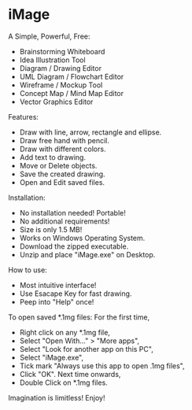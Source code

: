 # iMage

A Simple, Powerful, Free:
- Brainstorming Whiteboard
- Idea Illustration Tool
- Diagram / Drawing Editor
- UML Diagram / Flowchart Editor
- Wireframe / Mockup Tool
- Concept Map / Mind Map Editor
- Vector Graphics Editor

Features:
- Draw with line, arrow, rectangle and ellipse.
- Draw free hand with pencil.
- Draw with different colors.
- Add text to drawing.
- Move or Delete objects.
- Save the created drawing.
- Open and Edit saved files.

Installation:
- No installation needed! Portable!
- No additional requirements!
- Size is only 1.5 MB!
- Works on Windows Operating System.
- Download the zipped executable.
- Unzip and place "iMage.exe" on Desktop.

How to use:
- Most intuitive interface!
- Use Esacape Key for fast drawing.
- Peep into "Help" once!

To open saved *.1mg files:
 For the first time,
- Right click on any *.1mg file,
- Select "Open With..." > "More apps",
- Select "Look for another app on this PC",
- Select "iMage.exe",
- Tick mark "Always use this app to open .1mg files",
- Click "OK".
 Next time onwards,
- Double Click on *.1mg files.

Imagination is limitless!
Enjoy!
